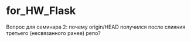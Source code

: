 # for_HW_Flask

Вопрос для семинара 2: почему origin/HEAD получился после слияния третьего (несвязанного ранее) репо?